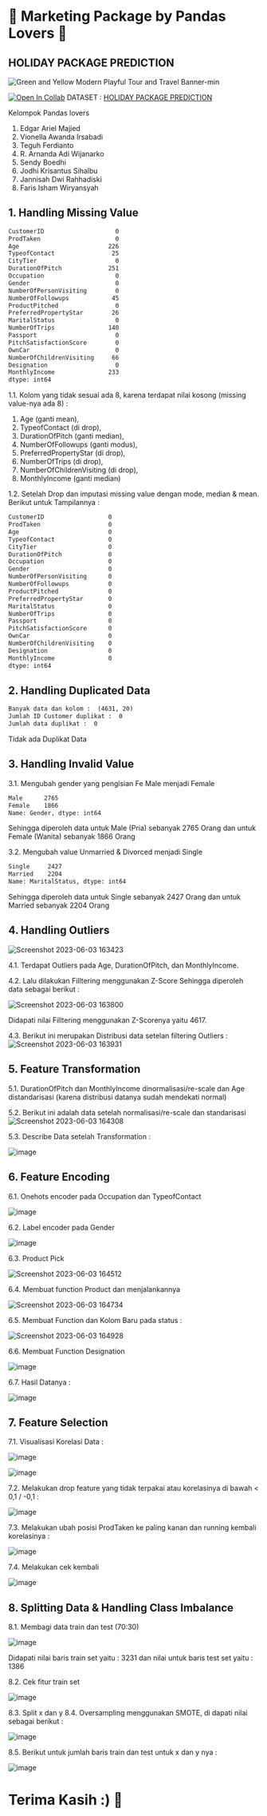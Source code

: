 # 🐼 Marketing Package by Pandas Lovers 🐼
## HOLIDAY PACKAGE PREDICTION

![Green and Yellow Modern Playful Tour and Travel Banner-min](https://github.com/Astryon/final_project/assets/68798868/0e13866e-cc22-4637-bba1-a34fe43bccdc)


[![Open In Collab](https://colab.research.google.com/assets/colab-badge.svg)](https://colab.research.google.com/drive/1og6cvaGaytVXbDfEG2YFAhy9YhaIQPVY?usp=sharing#scrollTo=fQlFGqU0NjD-)
DATASET : [HOLIDAY PACKAGE PREDICTION](https://www.kaggle.com/datasets/susant4learning/holiday-package-purchase-prediction)

Kelompok Pandas lovers
1. Edgar Ariel Majied
2. Vionella Awanda Irsabadi
3. Teguh Ferdianto
4. R. Arnanda Adi Wijanarko
5. Sendy Boedhi
6. Jodhi Krisantus Sihalbu
7. Jannisah Dwi Rahhadiski
8. Faris Isham Wiryansyah

## 1. Handling Missing Value
```html
CustomerID                    0
ProdTaken                     0
Age                         226
TypeofContact                25
CityTier                      0
DurationOfPitch             251
Occupation                    0
Gender                        0
NumberOfPersonVisiting        0
NumberOfFollowups            45
ProductPitched                0
PreferredPropertyStar        26
MaritalStatus                 0
NumberOfTrips               140
Passport                      0
PitchSatisfactionScore        0
OwnCar                        0
NumberOfChildrenVisiting     66
Designation                   0
MonthlyIncome               233
dtype: int64
```
1.1. Kolom yang tidak sesuai ada 8, karena terdapat nilai kosong (missing value-nya ada 8) : 
1. Age (ganti mean), 
2. TypeofContact (di drop), 
3. DurationOfPitch (ganti median), 
4. NumberOfFollowups (ganti modus), 
5. PreferredPropertyStar (di drop), 
6. NumberOfTrips (di drop), 
7. NumberOfChildrenVisiting (di drop), 
8. MonthlyIncome (ganti median)

1.2. Setelah Drop dan imputasi missing value dengan mode, median & mean. Berikut untuk Tampilannya : 
```html
CustomerID                  0
ProdTaken                   0
Age                         0
TypeofContact               0
CityTier                    0
DurationOfPitch             0
Occupation                  0
Gender                      0
NumberOfPersonVisiting      0
NumberOfFollowups           0
ProductPitched              0
PreferredPropertyStar       0
MaritalStatus               0
NumberOfTrips               0
Passport                    0
PitchSatisfactionScore      0
OwnCar                      0
NumberOfChildrenVisiting    0
Designation                 0
MonthlyIncome               0
dtype: int64
```

## 2. Handling Duplicated Data
```html
Banyak data dan kolom :  (4631, 20)
Jumlah ID Customer duplikat :  0
Jumlah data duplikat :  0
```
Tidak ada Duplikat Data

## 3. Handling Invalid Value
3.1. Mengubah gender yang pengisian Fe Male menjadi Female
```html
Male      2765
Female    1866
Name: Gender, dtype: int64
```
Sehingga diperoleh data untuk Male (Pria) sebanyak 2765 Orang dan untuk Female (Wanita) sebanyak 1866 Orang

3.2. Mengubah value Unmarried & Divorced menjadi Single
```html
Single     2427
Married    2204
Name: MaritalStatus, dtype: int64
```
Sehingga diperoleh data untuk Single sebanyak 2427 Orang dan untuk Married sebanyak 2204 Orang

## 4. Handling Outliers
![Screenshot 2023-06-03 163423](https://github.com/Astryon/Stage2_Final_Project/assets/68798868/524db16d-61a9-45f9-903d-2d152dd7cc40)

4.1. Terdapat Outliers pada Age, DurationOfPitch, dan MonthlyIncome. 

4.2. Lalu dilakukan Filltering menggunakan Z-Score Sehingga diperoleh data sebagai berikut : 

![Screenshot 2023-06-03 163800](https://github.com/Astryon/Stage2_Final_Project/assets/68798868/d8b37d78-4655-4f1c-9469-0b5686ec3b86)

   Didapati nilai Filltering menggunakan Z-Scorenya yaitu 4617. 

4.3. Berikut ini merupakan Distribusi data setelan filtering Outliers : 
![Screenshot 2023-06-03 163931](https://github.com/Astryon/Stage2_Final_Project/assets/68798868/0d1b3f19-9ffc-4c09-a521-a50eefea775e)

## 5. Feature Transformation

5.1. DurationOfPitch dan MonthlyIncome dinormalisasi/re-scale dan Age distandarisasi (karena distribusi datanya sudah mendekati normal)

5.2. Berikut ini adalah data setelah normalisasi/re-scale dan standarisasi
![Screenshot 2023-06-03 164308](https://github.com/Astryon/Stage2_Final_Project/assets/68798868/31becff0-961d-4020-bf69-8cdada1279e2)

5.3. Describe Data setelah Transformation : 

![image](https://github.com/Astryon/Stage2_Final_Project/assets/68798868/a5a00997-ce05-444f-9bc3-a954d8b4260f)


## 6. Feature Encoding
6.1. Onehots encoder pada Occupation dan TypeofContact

![image](https://github.com/Astryon/Stage2_Final_Project/assets/68798868/2a5aa41c-a6c4-4d2e-a226-a66c8db3f27d)


6.2. Label encoder pada Gender

![image](https://github.com/Astryon/Stage2_Final_Project/assets/68798868/a8701da7-6850-4646-bdb2-452a1546bc0e)

6.3. Product Pick 

![Screenshot 2023-06-03 164512](https://github.com/Astryon/Stage2_Final_Project/assets/68798868/82e2b907-2598-4cbe-9fb0-ed187bc2dbc6)

6.4. Membuat function Product dan menjalankannya 

![Screenshot 2023-06-03 164734](https://github.com/Astryon/Stage2_Final_Project/assets/68798868/2b043d93-fea3-443f-8a9b-4278c334afb2)

6.5. Membuat Function dan Kolom Baru pada status : 

![Screenshot 2023-06-03 164928](https://github.com/Astryon/Stage2_Final_Project/assets/68798868/5a30e948-fa66-4c87-bc1d-6e9339c7b081)

6.6. Membuat Function Designation

![image](https://github.com/Astryon/Stage2_Final_Project/assets/68798868/d3a1b887-075f-4c90-b0b1-d2a3de885d1b)

6.7. Hasil Datanya : 

![image](https://github.com/Astryon/Stage2_Final_Project/assets/68798868/6e23b50a-4701-42e7-9116-587594fd227b)

## 7. Feature Selection
7.1. Visualisasi Korelasi Data : 

![image](https://github.com/Astryon/Stage2_Final_Project/assets/68798868/ffa529f4-76b3-4434-874f-1ca29c2da9f1)

![image](https://github.com/Astryon/Stage2_Final_Project/assets/68798868/a3d37dbe-9813-4503-8752-b22f7dcc7012)

7.2. Melakukan drop feature yang tidak terpakai atau korelasinya di bawah < 0,1 / -0,1 : 

![image](https://github.com/Astryon/Stage2_Final_Project/assets/68798868/ac0a52da-4755-4cd0-995b-16215e156b1d)

7.3. Melakukan ubah posisi ProdTaken ke paling kanan dan running kembali korelasinya : 

![image](https://github.com/Astryon/Stage2_Final_Project/assets/68798868/20965001-40b4-4645-963a-727f4ebbabc8)

7.4. Melakukan cek kembali 

![image](https://github.com/Astryon/Stage2_Final_Project/assets/68798868/8e500782-b274-4d90-9455-59a78fa13631)

## 8. Splitting Data & Handling Class Imbalance
8.1. Membagi data train dan test (70:30)

![image](https://github.com/Astryon/Stage2_Final_Project/assets/68798868/af9800fc-41f0-4f44-b63d-6529698cd70d)

Didapati nilai baris train set yaitu : 3231 dan nilai untuk baris test set yaitu : 1386 

8.2. Cek fitur train set

![image](https://github.com/Astryon/Stage2_Final_Project/assets/68798868/d4e8a054-f967-4bf6-9845-980d04a2cc49)

8.3. Split x dan y
8.4. Oversampling menggunakan SMOTE, di dapati nilai sebagai berikut : 

![image](https://github.com/Astryon/Stage2_Final_Project/assets/68798868/619e2342-393e-4fa0-a621-b1d4262870f2)

8.5. Berikut untuk jumlah baris train dan test untuk x dan y nya : 

![image](https://github.com/Astryon/Stage2_Final_Project/assets/68798868/037ffecd-b8ef-482a-b0f2-d116458023b5)

# Terima Kasih :) 🐼














